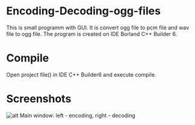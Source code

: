 Encoding-Decoding-ogg-files
===========================

This is small programm with GUI. It is convert ogg file to pcm file and wav file to ogg file. The program is created on IDE Borland C++ Builder 6.

Compile
===========================
Open project file() in IDE C++ Builder6 and execute compile. 

Screenshots
===========================

![alt Main window: left - encoding, right - decoding](https://yadi.sk/i/l0ah7IdabrwPu)
